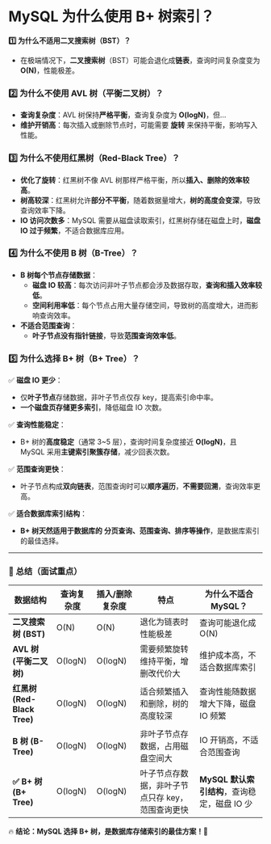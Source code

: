 # MySQL 为什么使用 B+ 树索引？

&#x20;**1️⃣ 为什么不适用二叉搜索树（BST）？**

* 在极端情况下，**二叉搜索树**（BST）可能会退化成**链表**，查询时间复杂度变为 **O(N)**，性能极差。

### **2️⃣ 为什么不使用 AVL 树（平衡二叉树）？**

* **查询复杂度**：AVL 树保持**严格平衡**，查询复杂度为 **O(logN)**，但…
* **维护开销高**：每次插入或删除节点时，可能需要 **旋转** 来保持平衡，影响写入性能。

### **3️⃣ 为什么不使用红黑树（Red-Black Tree）？**

* **优化了旋转**：红黑树不像 AVL 树那样严格平衡，所以**插入、删除的效率较高**。
* **树高较深**：红黑树允许**部分不平衡**，随着数据量增大，**树的高度会变深**，导致查询效率下降。
* **IO 访问次数多**：MySQL 需要从磁盘读取索引，红黑树存储在磁盘上时，**磁盘 IO 过于频繁**，不适合数据库应用。

### **4️⃣ 为什么不使用 B 树（B-Tree）？**

* **B 树每个节点存储数据**：
  * **磁盘 IO 较高**：每次访问非叶子节点都会涉及数据存取，**查询和插入效率较低**。
  * **空间利用率低**：每个节点占用大量存储空间，导致树的高度增大，进而影响查询效率。
* **不适合范围查询**：
  * **叶子节点没有指针链接**，导致**范围查询效率低**。

### **5️⃣ 为什么选择 B+ 树（B+ Tree）？**

✅ **磁盘 IO 更少**：

* 仅**叶子节点**存储数据，非叶子节点仅存 key，提高索引命中率。
* **一个磁盘页存储更多索引**，降低磁盘 IO 次数。

✅ **查询性能稳定**：

* B+ 树的**高度稳定**（通常 3\~5 层），查询时间复杂度接近 **O(logN)**，且 MySQL 采用**主键索引聚簇存储**，减少回表次数。

✅ **范围查询更快**：

* 叶子节点构成**双向链表**，范围查询时可以**顺序遍历**，**不需要回溯**，查询效率更高。

✅ **适合数据库索引结构**：

* **B+ 树天然适用于数据库的** **分页查询、范围查询、排序等操作**，是数据库索引的最佳选择。

***

### **📌 总结（面试重点）**

| **数据结构**                 | **查询复杂度** | **插入/删除复杂度** | **特点**                     | **为什么不适合 MySQL？**             |
| ------------------------ | --------- | ------------ | -------------------------- | ----------------------------- |
| **二叉搜索树 (BST)**          | O(N)      | O(N)         | 退化为链表时性能极差                 | 查询可能退化成 O(N)                  |
| **AVL 树 (平衡二叉树)**        | O(logN)   | O(logN)      | 需要频繁旋转维持平衡，增删改代价大          | 维护成本高，不适合数据库索引                |
| **红黑树 (Red-Black Tree)** | O(logN)   | O(logN)      | 适合频繁插入和删除，树的高度较深           | 查询性能随数据增大下降，磁盘 IO 频繁          |
| **B 树 (B-Tree)**         | O(logN)   | O(logN)      | 非叶子节点存数据，占用磁盘空间大           | IO 开销高，不适合范围查询                |
| **✅ B+ 树 (B+ Tree)**     | O(logN)   | O(logN)      | 叶子节点存数据，非叶子节点只存 key，范围查询更快 | **MySQL 默认索引结构**，查询稳定，磁盘 IO 少 |

🔥 **结论：MySQL 选择 B+ 树，是数据库存储索引的最佳方案！🚀**
